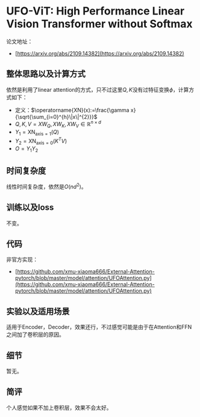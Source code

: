 # UFO-ViT: High Performance Linear Vision Transformer without Softmax

论文地址：

- [https://arxiv.org/abs/2109.14382](https://arxiv.org/abs/2109.14382)



## 整体思路以及计算方式

依然是利用了linear attention的方式，只不过这里$Q,K$没有过特征变换$\phi$，计算方式如下：

- 定义：$\operatorname{XN}(x):=\frac{\gamma x}{\sqrt{\sum_{i=0}^{h}\|x\|^{2}}}$
- $Q,K, V = XW_Q, XW_K, XW_V \in \mathbb R^{n\times d}$
- $Y_1 = \mathrm{XN}_{\mathrm{axis=1}}(Q)$
- $Y_2=\mathrm{XN}_{\mathrm{axis=0}}(K^T V)$
- $O=Y_1 Y_2$



## 时间复杂度

线性时间复杂度，依然是$O(nd^2)$。



## 训练以及loss

不变。



## 代码

非官方实现：

- [https://github.com/xmu-xiaoma666/External-Attention-pytorch/blob/master/model/attention/UFOAttention.py](https://github.com/xmu-xiaoma666/External-Attention-pytorch/blob/master/model/attention/UFOAttention.py)



## 实验以及适用场景

适用于Encoder，Decoder，效果还行，不过感觉可能是由于在Attention和FFN之间加了卷积层的原因。



## 细节

暂无。



## 简评

个人感觉如果不加上卷积层，效果不会太好。